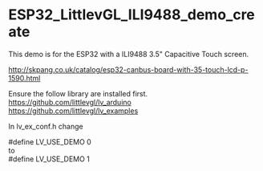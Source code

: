 # ESP32_LittlevGL_ILI9488_demo_create
 
  This demo is for the ESP32 with a ILI9488 3.5" Capacitive Touch screen.
 
  http://skpang.co.uk/catalog/esp32-canbus-board-with-35-touch-lcd-p-1590.html
 
  Ensure the follow library are installed first.<br>
  https://github.com/littlevgl/lv_arduino<br>
  https://github.com/littlevgl/lv_examples<br>
 
  In lv_ex_conf.h change
  
  #define LV_USE_DEMO 0<br>
  to<br>
  #define LV_USE_DEMO 1<br>
  
